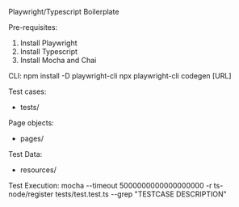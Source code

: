 Playwright/Typescript Boilerplate

Pre-requisites:
1. Install Playwright
2. Install Typescript
3. Install Mocha and Chai

CLI:
npm install -D playwright-cli
npx playwright-cli codegen [URL]

Test cases:
- tests/

Page objects:
- pages/

Test Data:
- resources/

Test Execution:
mocha --timeout 5000000000000000000 -r ts-node/register tests/test.test.ts --grep "TESTCASE DESCRIPTION"


